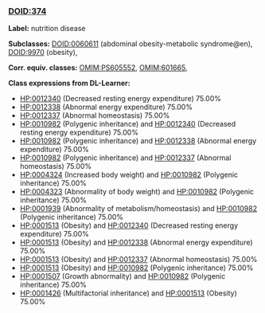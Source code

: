 
### [DOID:374](http://purl.obolibrary.org/obo/DOID_374)
**Label:** nutrition disease

**Subclasses:** [DOID:0060611](http://purl.obolibrary.org/obo/DOID_0060611) (abdominal obesity-metabolic syndrome@en), [DOID:9970](http://purl.obolibrary.org/obo/DOID_9970) (obesity), 

**Corr. equiv. classes:** [OMIM:PS605552](http://purl.obolibrary.org/obo/OMIM_PS605552), [OMIM:601665](http://purl.obolibrary.org/obo/OMIM_601665), 

**Class expressions from DL-Learner:**

- [HP:0012340](http://purl.obolibrary.org/obo/HP_0012340) (Decreased resting energy expenditure) 75.00%
- [HP:0012338](http://purl.obolibrary.org/obo/HP_0012338) (Abnormal energy expenditure) 75.00%
- [HP:0012337](http://purl.obolibrary.org/obo/HP_0012337) (Abnormal homeostasis) 75.00%
- [HP:0010982](http://purl.obolibrary.org/obo/HP_0010982) (Polygenic inheritance) and [HP:0012340](http://purl.obolibrary.org/obo/HP_0012340) (Decreased resting energy expenditure) 75.00%
- [HP:0010982](http://purl.obolibrary.org/obo/HP_0010982) (Polygenic inheritance) and [HP:0012338](http://purl.obolibrary.org/obo/HP_0012338) (Abnormal energy expenditure) 75.00%
- [HP:0010982](http://purl.obolibrary.org/obo/HP_0010982) (Polygenic inheritance) and [HP:0012337](http://purl.obolibrary.org/obo/HP_0012337) (Abnormal homeostasis) 75.00%
- [HP:0004324](http://purl.obolibrary.org/obo/HP_0004324) (Increased body weight) and [HP:0010982](http://purl.obolibrary.org/obo/HP_0010982) (Polygenic inheritance) 75.00%
- [HP:0004323](http://purl.obolibrary.org/obo/HP_0004323) (Abnormality of body weight) and [HP:0010982](http://purl.obolibrary.org/obo/HP_0010982) (Polygenic inheritance) 75.00%
- [HP:0001939](http://purl.obolibrary.org/obo/HP_0001939) (Abnormality of metabolism/homeostasis) and [HP:0010982](http://purl.obolibrary.org/obo/HP_0010982) (Polygenic inheritance) 75.00%
- [HP:0001513](http://purl.obolibrary.org/obo/HP_0001513) (Obesity) and [HP:0012340](http://purl.obolibrary.org/obo/HP_0012340) (Decreased resting energy expenditure) 75.00%
- [HP:0001513](http://purl.obolibrary.org/obo/HP_0001513) (Obesity) and [HP:0012338](http://purl.obolibrary.org/obo/HP_0012338) (Abnormal energy expenditure) 75.00%
- [HP:0001513](http://purl.obolibrary.org/obo/HP_0001513) (Obesity) and [HP:0012337](http://purl.obolibrary.org/obo/HP_0012337) (Abnormal homeostasis) 75.00%
- [HP:0001513](http://purl.obolibrary.org/obo/HP_0001513) (Obesity) and [HP:0010982](http://purl.obolibrary.org/obo/HP_0010982) (Polygenic inheritance) 75.00%
- [HP:0001507](http://purl.obolibrary.org/obo/HP_0001507) (Growth abnormality) and [HP:0010982](http://purl.obolibrary.org/obo/HP_0010982) (Polygenic inheritance) 75.00%
- [HP:0001426](http://purl.obolibrary.org/obo/HP_0001426) (Multifactorial inheritance) and [HP:0001513](http://purl.obolibrary.org/obo/HP_0001513) (Obesity) 75.00%


